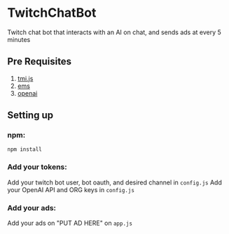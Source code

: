 # TwitchChatBot
Twitch chat bot that interacts with an AI on chat, and sends ads at every 5 minutes
## Pre Requisites

1. [tmi.js](https://github.com/tmijs/tmi.js/)
2. [ems](https://github.com/mogill/ems)
3. [openai](https://github.com/openai/openai-node)

## Setting up

### npm: 
`npm install`

### Add your tokens:

Add your twitch bot user, bot oauth, and desired channel in `config.js`
Add your OpenAI API and ORG keys in `config.js`

### Add your ads:

Add your ads on "PUT AD HERE" on `app.js`
